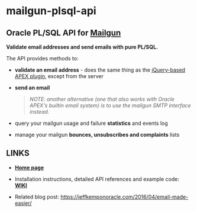 # mailgun-plsql-api #

## Oracle PL/SQL API for [Mailgun](https://www.mailgun.com) ##

**Validate email addresses and send emails with pure PL/SQL.**

The API provides methods to:
  
  * **validate an email address** - does the same thing as the [jQuery-based APEX plugin](http://jeffreykemp.github.io/jk64-plugin-mailgunemailvalidator/), except from the server
  
  * **send an email**
    > *NOTE: another alternative (one that also works with Oracle APEX's builtin email system) is to use the mailgun SMTP interface instead.*

  * query your mailgun usage and failure **statistics** and events log

  * manage your mailgun **bounces, unsubscribes and complaints** lists

## LINKS ##

* **[Home page](https://jeffreykemp.github.io/mailgun-plsql-api/)**

* Installation instructions, detailed API references and example code: **[WIKI](https://github.com/jeffreykemp/mailgun-plsql-api/wiki)**

* Related blog post: <https://jeffkemponoracle.com/2016/04/email-made-easier/>
